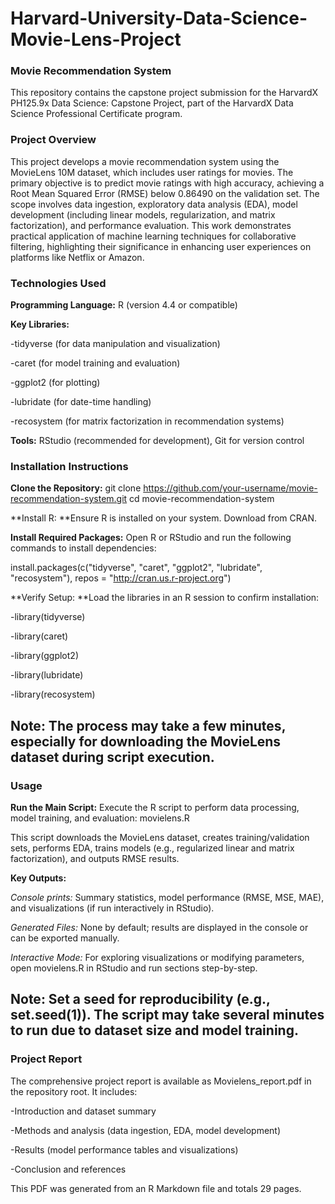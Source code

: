 # Harvard-University-Data-Science-Movie-Lens-Project

### Movie Recommendation System

This repository contains the capstone project submission for the HarvardX PH125.9x Data Science: Capstone Project, part of the HarvardX Data Science Professional Certificate program.

### Project Overview

This project develops a movie recommendation system using the MovieLens 10M dataset, which includes user ratings for movies. The primary objective is to predict movie ratings with high accuracy, achieving a Root Mean Squared Error (RMSE) below 0.86490 on the validation set. The scope involves data ingestion, exploratory data analysis (EDA), model development (including linear models, regularization, and matrix factorization), and performance evaluation. This work demonstrates practical application of machine learning techniques for collaborative filtering, highlighting their significance in enhancing user experiences on platforms like Netflix or Amazon.


### Technologies Used

**Programming Language:** R (version 4.4 or compatible)

**Key Libraries:**

-tidyverse (for data manipulation and visualization)

-caret (for model training and evaluation)

-ggplot2 (for plotting)

-lubridate (for date-time handling)

-recosystem (for matrix factorization in recommendation systems)

**Tools:** RStudio (recommended for development), Git for version control



### Installation Instructions

**Clone the Repository:**
git clone https://github.com/your-username/movie-recommendation-system.git
cd movie-recommendation-system

**Install R: **Ensure R is installed on your system. Download from CRAN.

**Install Required Packages:** Open R or RStudio and run the following commands to install dependencies:

install.packages(c("tidyverse", "caret", "ggplot2", "lubridate", "recosystem"), repos = "http://cran.us.r-project.org")


**Verify Setup: **Load the libraries in an R session to confirm installation:

-library(tidyverse)

-library(caret)

-library(ggplot2)

-library(lubridate)

-library(recosystem)



## Note:  The process may take a few minutes, especially for downloading the MovieLens dataset during script execution.

### Usage


**Run the Main Script:** Execute the R script to perform data processing, model training, and evaluation:  movielens.R

This script downloads the MovieLens dataset, creates training/validation sets, performs EDA, trains models (e.g., regularized linear and matrix factorization), and outputs RMSE results.


**Key Outputs:**

*Console prints:* Summary statistics, model performance (RMSE, MSE, MAE), and visualizations (if run interactively in RStudio).

*Generated Files:* None by default; results are displayed in the console or can be exported manually.


*Interactive Mode:* For exploring visualizations or modifying parameters, open movielens.R in RStudio and run sections step-by-step.

## Note: Set a seed for reproducibility (e.g., set.seed(1)). The script may take several minutes to run due to dataset size and model training.

### Project Report
The comprehensive project report is available as Movielens_report.pdf in the repository root. It includes:

-Introduction and dataset summary

-Methods and analysis (data ingestion, EDA, model development)

-Results (model performance tables and visualizations)

-Conclusion and references

This PDF was generated from an R Markdown file and totals 29 pages.
